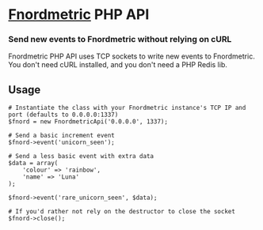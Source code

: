 # [Fnordmetric](https://github.com/paulasmuth/fnordmetric) PHP API

### Send new events to Fnordmetric without relying on cURL

Fnordmetric PHP API uses TCP sockets to write new events to Fnordmetric. You don't need cURL installed, and you don't need a PHP Redis lib.

## Usage

    # Instantiate the class with your Fnordmetric instance's TCP IP and port (defaults to 0.0.0.0:1337)
    $fnord = new FnordmetricApi('0.0.0.0', 1337);

    # Send a basic increment event
    $fnord->event('unicorn_seen');

    # Send a less basic event with extra data
    $data = array(
        'colour' => 'rainbow',
        'name' => 'Luna'
    );

    $fnord->event('rare_unicorn_seen', $data);

    # If you'd rather not rely on the destructor to close the socket
    $fnord->close(); 


